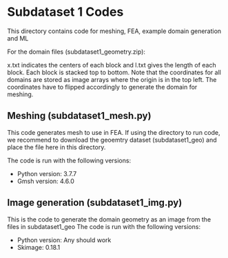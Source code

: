 # Subdataset 1 Codes

This directory contains code for meshing, FEA, example domain generation and ML

For the domain files (subdataset1_geometry.zip):

x.txt indicates the centers of each block and l.txt gives the length of each block. Each block is stacked top to bottom. Note that the coordinates for all domains are stored as image arrays where the origin is in the top left. The coordinates have to flipped accordingly to generate the domain for meshing.
## Meshing (subdataset1_mesh.py)
This code generates mesh to use in FEA. 
If using the directory to run code, we recommend to download the geoemtry dataset (subdataset1_geo) and place the file here in this directory.

The code is run with the following versions:

* Python version: 3.7.7
* Gmsh version: 4.6.0

## Image generation (subdataset1_img.py)

This is the code to generate the domain geometry as an image from the files in subdataset1_geo
The code is run with the following versions:

* Python version: Any should work
* Skimage: 0.18.1
